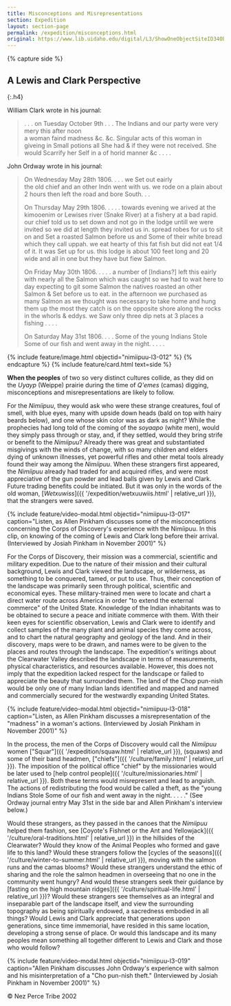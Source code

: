 ```yaml
---
title: Misconceptions and Misrepresentations
section: Expedition
layout: section-page
permalink: /expedition/misconceptions.html
original: https://www.lib.uidaho.edu/digital/L3/ShowOneObjectSiteID34ObjectID139.html
---
```


{% capture side %}
## A Lewis and Clark Perspective
{:.h4}

William Clark wrote in his journal:

> . . . on Tuesday October 9th . . . The Indians and our party were very mery this after noon <br>a woman faind madness &c. &c. Singular acts of this woman in giveing in Small potions all She had & if they were not received. She would Scarrify her Self in a of horid manner &c . . . .

John Ordway wrote in his journal:

> On Wednesday May 28th 1806. . . . we Set out eairly <br>the old chief and an other Indn went with us. we rode on a plain about 2 hours then left the road and bore South. . .
> 
> On Thursday May 29th 1806. . . . . towards evening we arived at the kimooenim or Lewises river (Snake River) at a fishery at a bad rapid. our chief told us to set down and not go in the lodge untill we were invited so we did at length they invited us in. spread robes for us to sit on and Set a roasted Salmon before us and Some of their white bread which they call uppah. we eat hearty of this fat fish but did not eat 1/4 of it. It was Set up for us. this lodge is about 100 feet long and 20 wide and all in one but they have but fiew Salmon.
>
> On Friday May 30th 1806. . . . . a number of [Indians?] left this eairly with nearly all the Salmon which was caught so we had to wait here to day expecting to git some Salmon the natives roasted an other Salmon & Set before us to eat. in the afternoon we purchased as many Salmon as we thought was necessary to take home and hung them up the most they catch is on the opposite shore along the rocks in the whorls & eddys. we Saw only three dip nets at 3 places a fishing . . . .
> 
> On Saturday May 31st 1806. . . . Some of the young Indians Stole Some of our fish and went away in the night. . . . . 

{% include feature/image.html objectid="nimiipuu-l3-012" %}
{% endcapture %}
{% include feature/card.html text=side %}

**When the peoples** of two so very distinct cultures collide, as they did on the _Uyayp_ (Weippe) prairie during the time of _Q'emes_ (camas) digging, misconceptions and misrepresentations are likely to follow.

For the _Nimíipuu_, they would ask who were these strange creatures, foul of smell, with blue eyes, many with upside down heads (bald on top with hairy beards below), and one whose skin color was as dark as night? While the prophecies had long told of the coming of the _soyaapo_ (white men), would they simply pass through or stay, and, if they settled, would they bring strife or benefit to the _Nimíipuu_? Already there was great and substantiated misgivings with the winds of change, with so many children and elders dying of unknown illnesses, yet powerful rifles and other metal tools already found their way among the _Nimíipuu_. When these strangers first appeared, the _Nimíipuu_ already had traded for and acquired rifles, and were most appreciative of the gun powder and lead balls given by Lewis and Clark. Future trading benefits could be initiated. But it was only in the words of the old woman, [_Wetxuwiss_]({{ '/expedition/wetxuuwiis.html' | relative_url }}), that the strangers were saved.

{% include feature/video-modal.html objectid="nimiipuu-l3-017" caption="Listen, as Allen Pinkham discusses some of the misconceptions concerning the Corps of Discovery's experience with the Nimíipuu. In this clip, on knowing of the coming of Lewis and Clark long before their arrival. (Interviewed by Josiah Pinkham in November 2001)" %}

For the Corps of Discovery, their mission was a commercial, scientific and military expedition. Due to the nature of their mission and their cultural background, Lewis and Clark viewed the landscape, or wilderness, as something to be conquered, tamed, or put to use. Thus, their conception of the landscape was primarily seen through political, scientific and economical eyes. These military-trained men were to locate and chart a direct water route across America in order "to extend the external commerce" of the United State. Knowledge of the Indian inhabitants was to be obtained to secure a peace and initiate commerce with them. With their keen eyes for scientific observation, Lewis and Clark were to identify and collect samples of the many plant and animal species they come across, and to chart the natural geography and geology of the land. And in their discovery, maps were to be drawn, and names were to be given to the places and routes through the landscape. The expedition's writings about the Clearwater Valley described the landscape in terms of measurements, physical characteristics, and resources available. However, this does not imply that the expedition lacked respect for the landscape or failed to appreciate the beauty that surrounded them. The land of the Chop pun-nish would be only one of many Indian lands identified and mapped and named and commercially secured for the westwardly expanding United States.

{% include feature/video-modal.html objectid="nimiipuu-l3-018" caption="Listen, as Allen Pinkham discusses a misrepresentation of the \"madness\" in a woman's actions. (Interviewed by Josiah Pinkham in November 2001)" %}

In the process, the men of the Corps of Discovery would call the _Nimíipuu_ women ["Squar"]({{ '/expedition/squaw.html' | relative_url }}), (squaws) and some of their band headmen, ["chiefs"]({{ '/culture/family.html' | relative_url }}). The imposition of the political office "chief" by the missionaries would be later used to [help control people]({{ '/culture/missionaries.html' | relative_url }}). Both these terms would misrepresent and lead to anguish. The actions of redistributing the food would be called a theft, as the "young Indians Stole Some of our fish and went away in the night. . . . ." (See Ordway journal entry May 31st in the side bar and Allen Pinkham's interview below.)

Would these strangers, as they passed in the canoes that the _Nimíipuu_ helped them fashion, see [Coyote's Fishnet or the Ant and Yellowjack]({{ '/culture/oral-traditions.html' | relative_url }}) in the hillsides of the Clearwater? Would they know of the Animal Peoples who formed and gave life to this land? Would these strangers follow the [cycles of the seasons]({{ '/culture/winter-to-summer.html' | relative_url }}), moving with the salmon runs and the camas blooms? Would these strangers understand the ethic of sharing and the role the salmon headmen in overseeing that no one in the community went hungry? And would these strangers seek their guidance by [fasting on the high mountain ridges]({{ '/culture/spiritual-life.html' | relative_url }})? Would these strangers see themselves as an integral and inseparable part of the landscape itself, and view the surrounding topography as being spiritually endowed, a sacredness embodied in all things? Would Lewis and Clark appreciate that generations upon generations, since time immemorial, have resided in this same location, developing a strong sense of place. Or would this landscape and its many peoples mean something all together different to Lewis and Clark and those who would follow?

{% include feature/video-modal.html objectid="nimiipuu-l3-019" caption="Allen Pinkham discusses John Ordway's experience with salmon and his misinterpretation of a \"Cho pun-nish theft.\" (Interviewed by Josiah Pinkham in November 2001)" %}

© Nez Perce Tribe 2002
